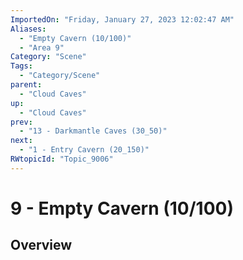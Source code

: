```yaml
---
ImportedOn: "Friday, January 27, 2023 12:02:47 AM"
Aliases:
  - "Empty Cavern (10/100)"
  - "Area 9"
Category: "Scene"
Tags:
  - "Category/Scene"
parent:
  - "Cloud Caves"
up:
  - "Cloud Caves"
prev:
  - "13 - Darkmantle Caves (30_50)"
next:
  - "1 - Entry Cavern (20_150)"
RWtopicId: "Topic_9006"
---
```

# 9 - Empty Cavern (10/100)
## Overview
